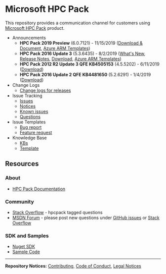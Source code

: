 # Microsoft HPC Pack
This repository provides a communication channel for customers using [Microsoft HPC Pack](https://aka.ms/hpcpack) product.

* Announcements
    * **HPC Pack 2019 Preview** (6.0.7121) - 11/15/2019 ([Download & Document](https://www.microsoft.com/en-us/download/details.aspx?id=100592), [Azure ARM Templates](https://github.com/Azure/hpcpack-template/tree/master/HPCPack2019))
    * **HPC Pack 2016 Update 3** (5.3.6435) - 8/2/2019 ([What's New](https://docs.microsoft.com/en-us/powershell/high-performance-computing/what-s-new-in-hpc-pack-2016-update-3?view=hpc16-ps), [Release Notes](https://docs.microsoft.com/en-us/powershell/high-performance-computing/release-notes-for-hpc-pack-2016-update-3?view=hpc16-ps), [Download](https://www.microsoft.com/en-us/download/details.aspx?id=58506), [Azure ARM Templates](https://github.com/Azure/hpcpack-template-2016))
    * **HPC Pack 2012 R2 Update 3 QFE KB4505153** (4.5.5202) - 6/11/2019 ([Download](https://www.microsoft.com/en-us/download/details.aspx?id=58380))
    * **HPC Pack 2016 Update 2 QFE KB4481650** (5.2.6291) - 1/4/2019 ([Download](https://www.microsoft.com/en-us/download/details.aspx?id=57703))
* Change Logs
    * [Change logs for releases](https://github.com/Azure/hpcpack/blob/master/CHANGELOG.md)
* Issue Tracking
    * [Issues](https://github.com/Azure/hpcpack/issues)
    * [Notices](https://github.com/Azure/hpcpack/labels/notice)
    * [Known issues](https://github.com/Azure/hpcpack/labels/known%20issue)
    * [Questions](https://github.com/Azure/hpcpack/labels/question)
* Issue Templates
    * [Bug report](https://github.com/Azure/hpcpack/blob/master/.github/ISSUE_TEMPLATE/bug_report.md)
    * [Feature request](https://github.com/Azure/hpcpack/blob/master/.github/ISSUE_TEMPLATE/feature_request.md)
* Knowledge Base
    * [KBs](https://github.com/Azure/hpcpack/blob/master/kb)
    * [Template](https://github.com/Azure/hpcpack/blob/master/kb/kb_template.md)



## Resources

### About

* [HPC Pack Documentation](https://aka.ms/hpcpack)

### Community

* [Stack Overflow](https://stackoverflow.com/questions/tagged/hpcpack) -  hpcpack tagged questions
* [MSDN Forum](https://social.microsoft.com/Forums/en-US/home?category=windowshpc) -
please post new questions under [GitHub issues](https://github.com/Azure/hpcpack/issues)
or [Stack Overflow](https://stackoverflow.com/questions/tagged/hpcpack)

### SDK and Samples

* [Nuget SDK](https://www.nuget.org/packages/Microsoft.HPC.SDK/)
* [Sample Code](https://github.com/Azure-Samples/hpcpack-samples)

* * *

**Repository Notices:** [Contributing](CONTRIBUTING.md),
[Code of Conduct](CODE_OF_CONDUCT.md), [Legal Notices](LEGAL_NOTICES.md)
